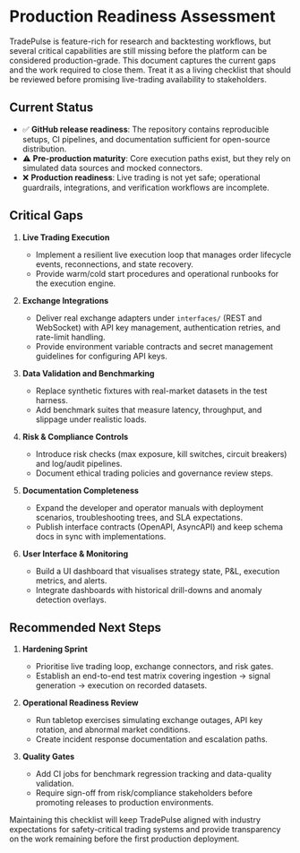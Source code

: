 # Production Readiness Assessment

TradePulse is feature-rich for research and backtesting workflows, but several critical capabilities are still missing before the platform can be considered production-grade. This document captures the current gaps and the work required to close them. Treat it as a living checklist that should be reviewed before promising live-trading availability to stakeholders.

## Current Status

- ✅ **GitHub release readiness**: The repository contains reproducible setups, CI pipelines, and documentation sufficient for open-source distribution.
- ⚠️ **Pre-production maturity**: Core execution paths exist, but they rely on simulated data sources and mocked connectors.
- ❌ **Production readiness**: Live trading is not yet safe; operational guardrails, integrations, and verification workflows are incomplete.

## Critical Gaps

1. **Live Trading Execution**
   - Implement a resilient live execution loop that manages order lifecycle events, reconnections, and state recovery.
   - Provide warm/cold start procedures and operational runbooks for the execution engine.

2. **Exchange Integrations**
   - Deliver real exchange adapters under `interfaces/` (REST and WebSocket) with API key management, authentication retries, and rate-limit handling.
   - Provide environment variable contracts and secret management guidelines for configuring API keys.

3. **Data Validation and Benchmarking**
   - Replace synthetic fixtures with real-market datasets in the test harness.
   - Add benchmark suites that measure latency, throughput, and slippage under realistic loads.

4. **Risk & Compliance Controls**
   - Introduce risk checks (max exposure, kill switches, circuit breakers) and log/audit pipelines.
   - Document ethical trading policies and governance review steps.

5. **Documentation Completeness**
   - Expand the developer and operator manuals with deployment scenarios, troubleshooting trees, and SLA expectations.
   - Publish interface contracts (OpenAPI, AsyncAPI) and keep schema docs in sync with implementations.

6. **User Interface & Monitoring**
   - Build a UI dashboard that visualises strategy state, P&L, execution metrics, and alerts.
   - Integrate dashboards with historical drill-downs and anomaly detection overlays.

## Recommended Next Steps

1. **Hardening Sprint**
   - Prioritise live trading loop, exchange connectors, and risk gates.
   - Establish an end-to-end test matrix covering ingestion → signal generation → execution on recorded datasets.

2. **Operational Readiness Review**
   - Run tabletop exercises simulating exchange outages, API key rotation, and abnormal market conditions.
   - Create incident response documentation and escalation paths.

3. **Quality Gates**
   - Add CI jobs for benchmark regression tracking and data-quality validation.
   - Require sign-off from risk/compliance stakeholders before promoting releases to production environments.

Maintaining this checklist will keep TradePulse aligned with industry expectations for safety-critical trading systems and provide transparency on the work remaining before the first production deployment.
